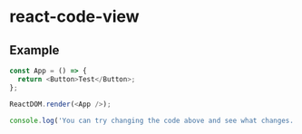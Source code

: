 # react-code-view

## Example

<!--start-code-->

```js
const App = () => {
  return <Button>Test</Button>;
};

ReactDOM.render(<App />);
```

<!--end-code-->

```js
console.log('You can try changing the code above and see what changes.');
```
